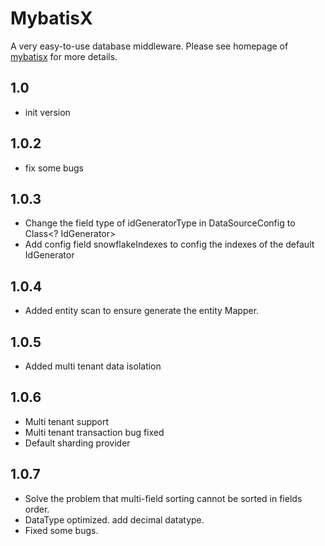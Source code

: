 # MybatisX

A very easy-to-use database middleware. Please see homepage of [mybatisx](http://mayanjun.org/projects/mybatisx) for more details.

## 1.0
- init version

## 1.0.2
- fix some bugs

## 1.0.3
- Change the field type of idGeneratorType in DataSourceConfig to Class<? IdGenerator>
- Add config field snowflakeIndexes to config the indexes of the default IdGenerator

## 1.0.4
- Added entity scan to ensure generate the entity Mapper.

## 1.0.5
- Added multi tenant data isolation

## 1.0.6
- Multi tenant support
- Multi tenant transaction bug fixed
- Default sharding provider

## 1.0.7
- Solve the problem that multi-field sorting cannot be sorted in fields order.
- DataType optimized. add decimal datatype.
- Fixed some bugs.